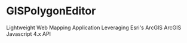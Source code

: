 # GISPolygonEditor
Lightweight Web Mapping Application Leveraging Esri's ArcGIS ArcGIS Javascript  4.x API 
